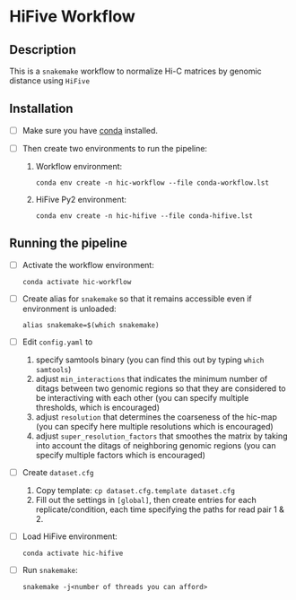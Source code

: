 # HiFive Workflow

## Description
This is a `snakemake` workflow to normalize Hi-C matrices by genomic distance
using `HiFive`

## Installation 

- [ ] Make sure you have
[conda](https://docs.conda.io/en/latest/miniconda.html#latest-miniconda-installer-links)
installed.

- [ ] Then create two environments to run the pipeline:
  1. Workflow environment: 
      ```
      conda env create -n hic-workflow --file conda-workflow.lst
      ```
  2. HiFive Py2 environment:
      ```
      conda env create -n hic-hifive --file conda-hifive.lst
      ```

## Running the pipeline

- [ ] Activate the workflow environment:

  ```
  conda activate hic-workflow
  ```

- [ ] Create alias for `snakemake` so that it remains accessible even if
  environment is unloaded:

  ```
  alias snakemake=$(which snakemake)
  ```

- [ ] Edit `config.yaml` to 

  1. specify samtools binary (you can find this out by typing `which samtools`)
  2. adjust `min_interactions` that indicates the minimum number of ditags between
     two genomic regions so that they are considered to be interactiving with
     each other (you can specify multiple thresholds, which is encouraged)
  3. adjust `resolution` that determines the coarseness of the hic-map (you can
     specify here multiple resolutions which is encouraged)
  4. adjust `super_resolution_factors` that smoothes the matrix by taking into account
     the ditags of neighboring genomic regions (you can specify multiple
     factors which is encouraged)

- [ ] Create `dataset.cfg`
  1. Copy template: `cp dataset.cfg.template dataset.cfg`
  2. Fill out the settings in `[global]`, then create entries for each
     replicate/condition, each time specifying the paths for read pair 1 & 2. 

- [ ] Load HiFive environment:
  ```
  conda activate hic-hifive
  ```

- [ ] Run `snakemake`:
  ```
  snakemake -j<number of threads you can afford>
  ```

